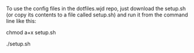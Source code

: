 To use the config files in the dotfiles.wjd repo, 
just download the setup.sh (or copy its contents to a file
called setup.sh) and run it from the command line like this:

  chmod a+x setup.sh

  ./setup.sh

